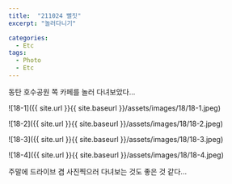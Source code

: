 ```yaml
---
title:  "211024 뻘짓"
excerpt: "놀러다니기"

categories: 
  - Etc
tags:
  - Photo
  - Etc
---
```


동탄 호수공원 쪽 카페를 놀러 다녀보았다...

![18-1]({{ site.url }}{{ site.baseurl }}/assets/images/18/18-1.jpeg)

![18-2]({{ site.url }}{{ site.baseurl }}/assets/images/18/18-2.jpeg)

![18-3]({{ site.url }}{{ site.baseurl }}/assets/images/18/18-3.jpeg)

![18-4]({{ site.url }}{{ site.baseurl }}/assets/images/18/18-4.jpeg)

주말에 드라이브 겸 사진찍으러 다녀보는 것도 좋은 것 같다...